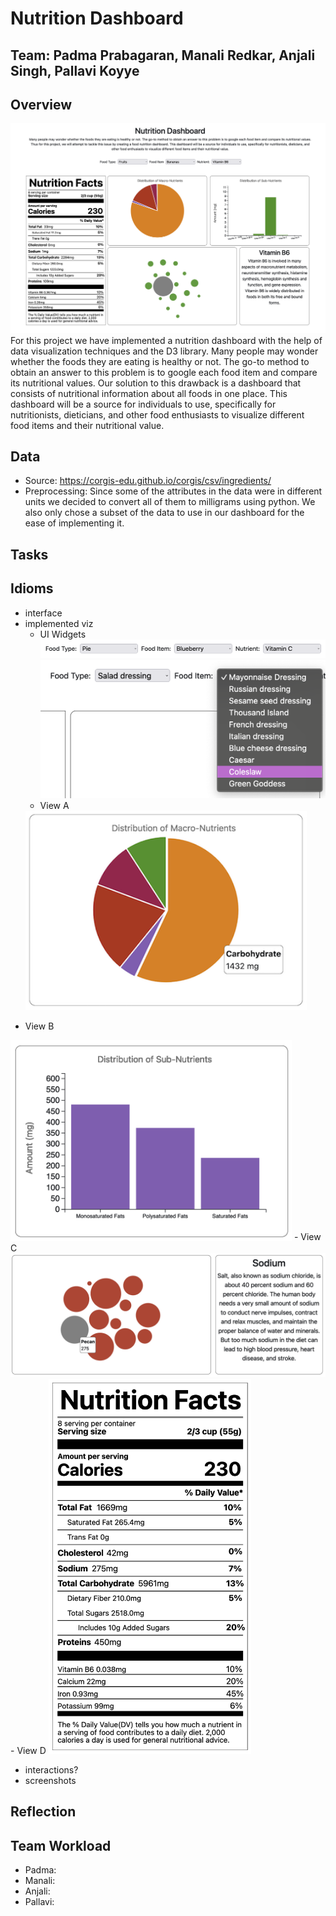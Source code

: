 # Nutrition Dashboard
## Team: Padma Prabagaran, Manali Redkar, Anjali Singh, Pallavi Koyye

## Overview
![thumbnail](images/thumbnail.png)
For this project we have implemented a nutrition dashboard with the help of data visualization techniques and the D3 library. Many people may wonder whether the foods they are eating is healthy or not. The go-to method to obtain an answer to this problem is to google each food item and compare its nutritional values. Our solution to this drawback is a dashboard that consists of nutritional information about all foods in one place. This dashboard will be a source for individuals to use, specifically for nutritionists, dieticians, and other food enthusiasts to visualize different food items and their nutritional value.
## Data
- Source: https://corgis-edu.github.io/corgis/csv/ingredients/
- Preprocessing: Since some of the attributes in the data were in different units we decided to convert all of them to milligrams using python. We also only chose a subset of the data to use in our dashboard for the ease of implementing it.
## Tasks
## Idioms
- interface
- implemented viz
  - UI Widgets
  ![ui](images/dropdowns.png)
  ![ui2](images/dropdown2.png)
  - View A
  <img src="images/a.png" alt="viewA" width="450" class="center"/>
<!--   ![View A](images/a.png) -->
  - View B
  <img src="images/b.png" alt="viewB" width="450" class="center"/>
  - View C
  <img src="images/c.png" alt="viewC" width="600" class="center"/>
  - View D
  <img src="images/d.png" alt="viewd" height="600" class="center"/>
  
- interactions?
- screenshots
## Reflection

## Team Workload
- Padma:
- Manali:
- Anjali:
- Pallavi:

